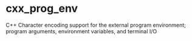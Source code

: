 # cxx_prog_env
C++ Character encoding support for the external program environment; program arguments, environment variables, and terminal I/O
